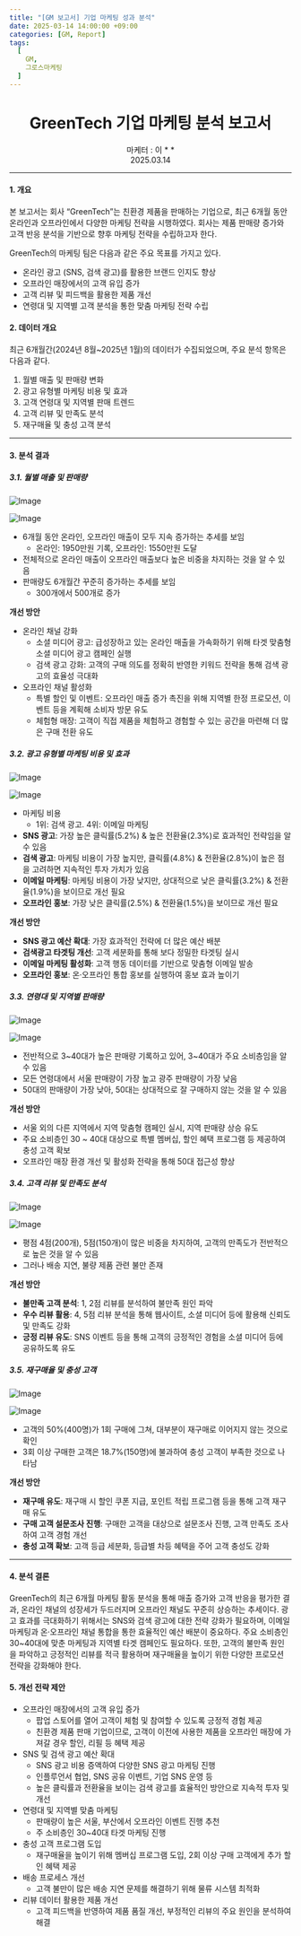 ```yaml
---
title: "[GM 보고서] 기업 마케팅 성과 분석"
date: 2025-03-14 14:00:00 +09:00
categories: [GM, Report]
tags:
  [
    GM,
    그로스마케팅
  ]
---
```


# **<center>GreenTech 기업 마케팅 분석 보고서</center>**  
<center>마케터 : 이 * *</center>
<center>2025.03.14</center>

---

#### **1. 개요**

본 보고서는 회사 “GreenTech”는 친환경 제품을 판매하는 기업으로, 최근 6개월 동안 온라인과 오프라인에서 다양한 마케팅 전략을 시행하였다. 회사는 제품 판매량 증가와 고객 반응 분석을 기반으로 향후 마케팅 전략을 수립하고자 한다.

GreenTech의 마케팅 팀은 다음과 같은 주요 목표를 가지고 있다.
- 온라인 광고 (SNS, 검색 광고)를 활용한 브랜드 인지도 향상
- 오프라인 매장에서의 고객 유입 증가
- 고객 리뷰 및 피드백을 활용한 제품 개선
- 연령대 및 지역별 고객 분석을 통한 맞춤 마케팅 전략 수립

#### **2. 데이터 개요**

최근 6개월간(2024년 8월~2025년 1월)의 데이터가 수집되었으며, 주요 분석 항목은 다음과 같다.
1.  월별 매출 및 판매량 변화
2.  광고 유형별 마케팅 비용 및 효과
3.  고객 연령대 및 지역별 판매 트렌드
4.  고객 리뷰 및 만족도 분석
5.  재구매율 및 충성 고객 분석

---

#### **3. 분석 결과**

##### **3.1. 월별 매출 및 판매량**

![Image](https://github.com/user-attachments/assets/dca50950-713b-4221-a386-d4e2d2437517)

![Image](https://github.com/user-attachments/assets/a2ac8ef5-495b-4705-84ee-ef6c54c8d20b)

- 6개월 동안 온라인, 오프라인 매출이 모두 지속 증가하는 추세를 보임
  - 온라인: 1950만원 기록, 오프라인: 1550만원 도달
- 전체적으로 온라인 매출이 오프라인 매출보다 높은 비중을 차지하는 것을 알 수 있음
- 판매량도 6개월간 꾸준히 증가하는 추세를 보임
  - 300개에서 500개로 증가

**개선 방안**
- 온라인 채널 강화
  - 소셜 미디어 광고: 급성장하고 있는 온라인 매출을 가속화하기 위해 타겟 맞춤형 소셜 미디어 광고 캠페인 실행
  - 검색 광고 강화: 고객의 구매 의도를 정확히 반영한 키워드 전략을 통해 검색 광고의 효율성 극대화
- 오프라인 채널 활성화
  - 특별 할인 및 이벤트: 오프라인 매출 증가 촉진을 위해 지역별 한정 프로모션, 이벤트 등을 계획해 소비자 방문 유도
  - 체험형 매장: 고객이 직접 제품을 체험하고 경험할 수 있는 공간을 마련해 더 많은 구매 전환 유도


##### **3.2. 광고 유형별 마케팅 비용 및 효과**

![Image](https://github.com/user-attachments/assets/e0e2ecea-d675-4971-8ef3-755f6a0e55f5)

![Image](https://github.com/user-attachments/assets/59db91a4-d8e3-4da1-8c76-01c5d58727cd)

- 마케팅 비용 
  - 1위: 검색 광고. 4위: 이메일 마케팅
- **SNS 광고**: 가장 높은 클릭률(5.2%) & 높은 전환율(2.3%)로 효과적인 전략임을 알 수 있음
- **검색 광고**: 마케팅 비용이 가장 높지만, 클릭률(4.8%) & 전환율(2.8%)이 높은 점을 고려하면 지속적인 투자 가치가 있음
- **이메일 마케팅**: 마케팅 비용이 가장 낮지만, 상대적으로 낮은 클릭률(3.2%) & 전환율(1.9%)을 보이므로 개선 필요
- **오프라인 홍보**: 가장 낮은 클릭률(2.5%) & 전환율(1.5%)을 보이므로 개선 필요

**개선 방안**
- **SNS 광고 예산 확대**: 가장 효과적인 전략에 더 많은 예산 배분
- **검색광고 타겟팅 개선**: 고객 세분화를 통해 보다 정밀한 타겟팅 실시
- **이메일 마케팅 활성화**: 고객 행동 데이터를 기반으로 맞춤형 이메일 발송
- **오프라인 홍보**: 온·오프라인 통합 홍보를 실행하여 홍보 효과 높이기

##### **3.3. 연령대 및 지역별 판매량**

![Image](https://github.com/user-attachments/assets/00714e2d-1e52-476f-917b-3fcb8a042b09)

![Image](https://github.com/user-attachments/assets/2890516f-1d49-4534-908d-64d0b60198c6)

- 전반적으로 3~40대가 높은 판매량 기록하고 있어, 3~40대가 주요 소비층임을 알 수 있음
- 모든 연령대에서 서울 판매량이 가장 높고 광주 판매량이 가장 낮음
- 50대의 판매량이 가장 낮아, 50대는 상대적으로 잘 구매하지 않는 것을 알 수 있음

**개선 방안**
- 서울 외의 다른 지역에서 지역 맞춤형 캠페인 실시, 지역 판매량 상승 유도
- 주요 소비층인 30 ~ 40대 대상으로 특별 멤버십, 할인 혜택 프로그램 등 제공하여 충성 고객 확보
- 오프라인 매장 환경 개선 및 활성화 전략을 통해 50대 접근성 향상

##### **3.4. 고객 리뷰 및 만족도 분석**

![Image](https://github.com/user-attachments/assets/9f6c0e48-2d41-4dd9-a89d-7de35cd5a8e1)

![Image](https://github.com/user-attachments/assets/d91a749a-d02e-4b92-ae83-ebbd2e381ae6)

- 평점 4점(200개), 5점(150개)이 많은 비중을 차지하여, 고객의 만족도가 전반적으로 높은 것을 알 수 있음
- 그러나 배송 지연, 불량 제품 관련 불만 존재

**개선 방안**
- **불만족 고객 분석**: 1, 2점 리뷰를 분석하여 불만족 원인 파악
- **우수 리뷰 활용**: 4, 5점 리뷰 분석을 통해 웹사이트, 소셜 미디어 등에 활용해 신뢰도 및 만족도 강화
- **긍정 리뷰 유도**: SNS 이벤트 등을 통해 고객의 긍정적인 경험을 소셜 미디어 등에 공유하도록 유도

##### **3.5. 재구매율 및 충성 고객**

![Image](https://github.com/user-attachments/assets/2f3f8b35-98a6-4a99-a6aa-f06806febccf)

![Image](https://github.com/user-attachments/assets/9ef8bc7a-8621-42e8-8b32-0d7aa5ab36ff)

- 고객의 50%(400명)가 1회 구매에 그쳐, 대부분이 재구매로 이어지지 않는 것으로 확인
- 3회 이상 구매한 고객은 18.7%(150명)에 불과하여 충성 고객이 부족한 것으로 나타남

**개선 방안**
- **재구매 유도**: 재구매 시 할인 쿠폰 지급, 포인트 적립 프로그램 등을 통해 고객 재구매 유도
- **구매 고객 설문조사 진행**: 구매한 고객을 대상으로 설문조사 진행, 고객 만족도 조사하여 고객 경험 개선
- **충성 고객 확보**: 고객 등급 세분화, 등급별 차등 혜택을 주어 고객 충성도 강화

---

#### **4. 분석 결론**

GreenTech의 최근 6개월 마케팅 활동 분석을 통해 매출 증가와 고객 반응을 평가한 결과, 온라인 채널의 성장세가 두드러지며 오프라인 채널도 꾸준히 상승하는 추세이다. 광고 효과를 극대화하기 위해서는 SNS와 검색 광고에 대한 전략 강화가 필요하며, 이메일 마케팅과 온·오프라인 채널 통합을 통한 효율적인 예산 배분이 중요하다. 주요 소비층인 30~40대에 맞춘 마케팅과 지역별 타겟 캠페인도 필요하다. 또한, 고객의 불만족 원인을 파악하고 긍정적인 리뷰를 적극 활용하며 재구매율을 높이기 위한 다양한 프로모션 전략을 강화해야 한다.

#### **5. 개선 전략 제안**

- 오프라인 매장에서의 고객 유입 증가
  - 팝업 스토어를 열어 고객이 체험 및 참여할 수 있도록 긍정적 경험 제공
  - 친환경 제품 판매 기업이므로, 고객이 이전에 사용한 제품을 오프라인 매장에 가져갈 경우 할인, 리필 등 혜택 제공
- SNS 및 검색 광고 예산 확대
  - SNS 광고 비용 증액하여 다양한 SNS 광고 마케팅 진행
  - 인플루언서 협업, SNS 공유 이벤트, 기업 SNS 운영 등
  - 높은 클릭률과 전환율을 보이는 검색 광고를 효율적인 방안으로 지속적 투자 및 개선
- 연령대 및 지역별 맞춤 마케팅
  - 판매량이 높은 서울, 부산에서 오프라인 이벤트 진행 추천
  - 주 소비층인 30~40대 타겟 마케팅 진행
- 충성 고객 프로그램 도입
  - 재구매율을 높이기 위해 멤버십 프로그램 도입, 2회 이상 구매 고객에게 추가 할인 혜택 제공
- 배송 프로세스 개선
  - 고객 불만이 많은 배송 지연 문제를 해결하기 위해 물류 시스템 최적화
- 리뷰 데이터 활용한 제품 개선
  - 고객 피드백을 반영하여 제품 품질 개선, 부정적인 리뷰의 주요 원인을 분석하여 해결